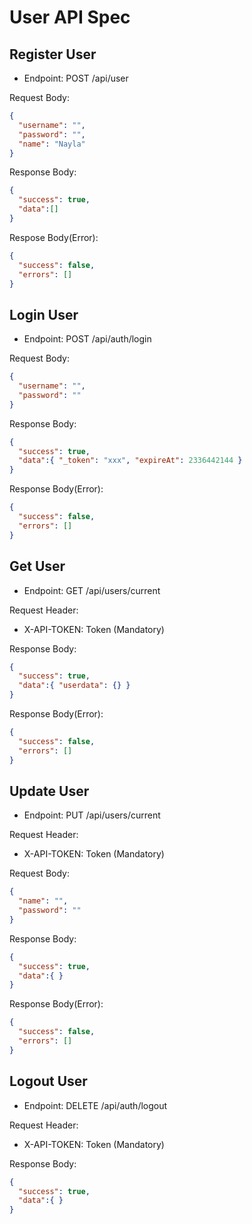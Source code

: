# User API Spec

## Register User

- Endpoint: POST /api/user

Request Body:
```json
{
  "username": "",
  "password": "",
  "name": "Nayla"
}
```
Response Body:
```json
{
  "success": true,
  "data":[]
}
```
Respose Body(Error):
```json
{
  "success": false,
  "errors": []
}
```
## Login User

- Endpoint: POST /api/auth/login

Request Body:
```json
{
  "username": "",
  "password": ""
}
```
Response Body:
```json
{
  "success": true,
  "data":{ "_token": "xxx", "expireAt": 2336442144 }
}
```
Response Body(Error):
```json
{
  "success": false,
  "errors": []
}
```

## Get User

- Endpoint: GET /api/users/current

Request Header:
- X-API-TOKEN: Token (Mandatory)

Response Body:
```json
{
  "success": true,
  "data":{ "userdata": {} }
}
```
Response Body(Error):
```json
{
  "success": false,
  "errors": []
}
```

## Update User

- Endpoint: PUT /api/users/current

Request Header:
- X-API-TOKEN: Token (Mandatory)

Request Body:
```json
{
  "name": "",
  "password": ""
}
```
Response Body:
```json
{
  "success": true,
  "data":{ }
}
```
Response Body(Error):
```json
{
  "success": false,
  "errors": []
}
```

## Logout User
- Endpoint: DELETE /api/auth/logout

Request Header:
- X-API-TOKEN: Token (Mandatory)

Response Body:
```json
{
  "success": true,
  "data":{ }
}
```